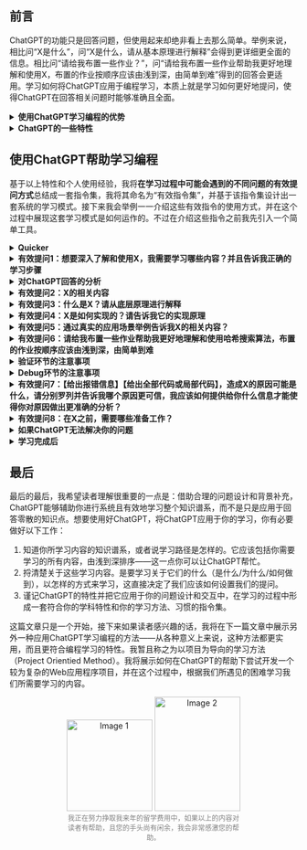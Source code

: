 ## 前言


ChatGPT的功能只是回答问题，但使用起来却绝非看上去那么简单。举例来说，相比问“X是什么”，问“X是什么，请从基本原理进行解释”会得到更详细更全面的信息。相比问“请给我布置一些作业？”，问“请给我布置一些作业帮助我更好地理解和使用X，布置的作业按顺序应该由浅到深，由简单到难”得到的回答会更适用。学习如何将ChatGPT应用于编程学习，本质上就是学习如何更好地提问，使得ChatGPT在回答相关问题时能够准确且全面。



<details>
<summary> <strong> 使用ChatGPT学习编程的优势</summary></strong>



#### ChatGPT能够明显提高学习效率
可以将弄懂一个知识点所耗费的时间分为两部分（1）用于找到解答的时间和（2）用于理解解答的时间；ChatGPT将（1）和（2）所需的时间缩短到一个惊人的程度，特别是（1）部分中国所需要的时间。在ChatGPT之前，我们耗费大量的时间在（1）部分中，大家可以回想自己在ChatGPT之前为找到某个问题的解答的经历，有时候我们甚至可能在这上面花费数小时乃至数天，而ChatGPT不需要一分钟就能解决（更复杂的问题则需要多次交互，但花费的时间也要少得多得多）。而在（2）部分中，ChatGPT也能帮助你迅速理解解答并且针对对你的任何疑惑做出解答。

以前我们花费一天的时间解决的bug，花费数天时间理解的知识点，现在也许都只需要10分钟。

#### ChatGPT能够降低学习的难度
**ChatGPT对于知识点的解释是动态的**，这一点是它和搜索引擎、书籍和其它知识获取方式的本质差异。同样一个知识点，如果出现在书或搜索引擎上，它的解释是已经固定的，它不会因为你看不懂而修改一个字，而如果出现在ChatGPT，你可以说“我看不懂，请解释得更详细一点”，可以说”我看不懂英文，请使用中文解答“，可以说“请尝试向一个完全没有这方面知识的人解释这个知识点”。

此外**ChatGPT还能够基于单个知识点无限扩展、延伸，帮助你理解各个知识点之间的关系，将知识点放入整个知识体系和实践中**。

#### ChatGPT能够降低学习的成本

最直接的，ChatGPT免去了购买大部分书籍的花费。我们只需要一个网站，或者只是一张完备的学习路径图，接下来的都可以交给ChatGPT。只有在学习到一定深度后，我们才需要特别购买一些书籍来补充欠缺。

ChatGPT免去了培训的费用。没有任何老师能够像ChatGPT这样，全天无休等待你的提问，耐心、专业，从不感到厌烦。

唯一且非常值得的费用也许是ChatGPT Plus的会员费用，每月20＄，绝对物超所值。

</details>


<details>
<summary> <strong> ChatGPT的一些特性</summary></strong>
 
在正式开始学习之前，有必要先简单介绍一下ChatGPT的一些特性，利用好这些特性能够帮助你更正确地设计你的问题，从而提高ChatGPT的回答质量。

#### ChatGPT的回答质量取决于提问质量
不同提问方式得到的答案质量差异是巨大的。比如我之前提到的，同样一个知识点，如果你只是普通询问“是什么”，那给出来的回答就会比较简单，有时候无法满足你对这个知识点应该达到的掌握程度。但是如果你问“X是什么？请从底层原理进行解释”，那么ChatGPT给出的答案就会详细得多。我们需要根据我们所问问题的情境，设计出适合该类问题的提问方式，这样才能得到质量更好的回答。


#### ChatGPT的答案并非一蹴而就
ChatGPT并不是一键给出正确答案，它是在与你不断交互的过程中才慢慢形成一个较为正确的回答，并且这个回答还能继续根据你的反馈进行修正。这就也是说，在绝大多数情况下，如果它的回答不能满足你的需求，你应该继续补充条件或者尝试修改自己的提问方式，并且将代码的结果也反馈给它。这样经过多轮的交互后，相比最初，ChatGPT给你的回答会清晰有效得多。当然，可能直到最后ChatGPT给出的结果也并不能让你满意，这就要说到下一个特点。

#### 使用ChatGPT并非只是为了获得正确答案
使用ChatGPT来完成一个任务和使用ChatGPT来学习是两回事。在前者的情境下，你会要求ChatGPT能够尽可能地正确且迅速地完成你的需求，但在后者的情境下，你要做的是从ChatGPT中的回答中学习到你要学习的内容。ChatGPT给予你的实现某个方法的代码可能是错误的，但是你可以把报错信息反馈给它让它改正，也可以让它解释这段代码，让它告诉你是如何实现这段代码的。总之错误很正常，你需要做的是从错误中学习。最理想的情况是你在它的教导下，从它的错误和自己的错误中学习，最后与它合力写出正确的代码。

</details>


## 使用ChatGPT帮助学习编程

基于以上特性和个人使用经验，我将**在学习过程中可能会遇到的不同问题的有效提问方式**总结成一套指令集，我将其命名为“有效指令集”，并基于该指令集设计出一套系统的学习模式。接下来我会举例一一介绍这些有效指令的使用方式，并在这个过程中展现这套学习模式是如何运作的。不过在介绍这些指令之前我先引入一个简单工具。
<details>
<summary> <strong> Quicker</summary></strong>

网站：https://getquicker.net/Download

Quicker是一款 Windows 平台上的快捷操作工具，可以帮助我们更快速、更方便地完成我们需要的操作。比如同样询问A/B/C/D知识点，不需要花费时间每次都输入““A/B/C/D是什么？请从底层原理进行解释”，只需要将指令"X是什么？请从底层原理进行解释“输入Quiker中，然后我们选中A/B/C/D，然后使用Quiker一键替换掉X即可。将所有指令都输入到Quicker后，能减少我们在输入上浪费的时间。使用其它有类似功能的快捷操作工具亦可。

[示例视频1]( https://www.bilibili.com/video/BV1rM4y1B7rw/?share_source=copy_web&vd_source=517d066e1daeca655783363f1e449202)
[示例视频2](https://www.bilibili.com/video/BV1Mb411o7po/?share_source=copy_web&vd_source=517d066e1daeca655783363f1e449202)
</details>

<details>
<summary> <strong> 有效提问1：想要深入了解和使用X，我需要学习哪些内容？并且告诉我正确的学习步骤</summary></strong>


接下来以”哈希搜索算法“（此处的”哈希搜索算法“更常见的中文叫法应为哈希查找算法，ChatGPT能够理解，不影响回答的准确性）为例对ChatGPT做出第一个提问。对于一个陌生的知识点，许多人的第一个提问往往是“X是什么”，但这并不是一个有效提问，ChatGPT给出的答案往往也并不能让人满意。而在使用另外一种更合理、有效的提问方式后，给出的答案立即得到改善。读者可以做出对比，注意在不同的询问方式下ChatGPT给出答案的不同。

![Pasted image 20230316162630](https://user-images.githubusercontent.com/69788237/227186142-4006eb4c-2b8f-4ac3-916b-7ac0e7cb562c.png)
![Pasted image 20230316162643](https://user-images.githubusercontent.com/69788237/227186487-efcd20b5-71b9-490e-be25-9be4f0461c04.png)

>因为只是示例，考虑到响应速度，使用的model是GPT-3.5。使用GPT-4答案会更准确，但使用体验未必更好。

哪种提问方式更好一目了然。

**任何一个知识点它不是独立的，它是其它知识点的基础，它自身也由很多更底层的知识点构成，当我们学习一个知识点我们不能直接问它是什么，这样提问得出的回答很可能是不全面，甚至无效的。**了解一个知识点，特别是位于知识体系中较为高层的知识点，必须也得了解与它相关的更底层的知识点，有效提问1的作用就是这个。


<details>
<summary> <strong> 使用GPT-3.5还是4.0</summary></strong>


同一个问题，ChatGPT4.0的回答：

![Pasted image 20230316185135](https://user-images.githubusercontent.com/69788237/227186910-32cc5bc9-3942-4893-b767-950e76369807.png)

对比两个回答，可以发现两者在对于知识点的回答上其实是相似的，所以在学习概念和知识点上其实可以优先选择响应速度快得多的GPT-3.5。什么时候优先使用GPT-4，这我也会在下文用到时指出。
</details>
</details>

<details>
<summary> <strong> 对ChatGPT回答的分析</summary></strong>


在有效提问1的回答中，ChatGPT给出了所有关于该知识点我们需要学习的内容，接下来我们要捋清楚关于这些学习内容，我们是要学习关于它们的什么，我们要以怎样的方式来学习，这直接决定了我们应该如何设置我们的提问。

一般来说，关于某个知识点，我们要学习以下内容：

1.是什么
2.为什么
3.真实的应用场景是什么
4.怎么做
5.做得是否正确，哪里错误，如何修改

1、2是为了从概念上理解知识点，3是为了从应用场景上理解这个知识点的作用（如果不了解这一点，很多知识点的学习会变得很枯燥也很抽象），4、5是为了实践操作。

缕清以上内容后，我们就可以根据不同的学习内容设计不同的有效提问。从概念上、从应用场景上、从实践上，三个不同的视角，设计提问时需要不同的侧重点。

接下来我们就只需要根据以上步骤对ChatGPT回答的学习进行学习即可，这里我将使用我发现的另一个**有效指令：X的相关内容**。在通过指令”什么是X？请从底层原理进行解释“提问之前，我们可以先使用这个有效指令来进行一个总体和广度上的认识。
</details>



<details>
<summary> <strong> 有效提问2：X的相关内容</summary></strong>



比如对“哈希函数的设计和实现”：

![Pasted image 20230316165421](https://user-images.githubusercontent.com/69788237/227187051-1142eeb0-26b8-457d-af1c-2248762a3a9e.png)

如果你对以上内容不满意，可以继续追问。

![Pasted image 20230316185636](https://user-images.githubusercontent.com/69788237/227187197-ffd97b6e-8fc4-4212-95e1-ab8ee513e245.png)

**对于基础的知识点，如果觉得不对劲可以对比Google和书。就我的经验来看，ChatGPT很少在比较宽泛、通用、基础的知识点上犯错（当然也很可能只是犯错了但我不知道而已，这一点请在使用时自己斟酌）。**
</details>


<details>
<summary> <strong> 有效提问3：什么是X？请从底层原理进行解释</summary></strong>


有效提问2是为了对X做出一个总的介绍，扩展和延申关于X的内容，这是广度上的认识。想要完全理解一个概念，特别是计算机中一些关键的概念，需要足够深度的认识，这就是有效提问3的作用。

![Pasted image 20230316193116](https://user-images.githubusercontent.com/69788237/227192986-2d6bba22-2d41-474b-93d5-9e537f1d66cb.png)

从回答中我们可以发现，虽然相比直接问“是什么”更加详细，但是并没有谈到什么“底层原理”。**这是因为“底层原理”这个表述其实并不适用于“哈希搜索算法”这个概念，”哈希搜索算法“的重要其实不在于它是什么，它而在在于如何实现及实现的原理**。对于这类情况，我们还需要追求一个有效提问4。


<details>
<summary>什么时候适用“底层原理”</summary>
![Pasted image 20230316194256](https://user-images.githubusercontent.com/69788237/227193310-32a74232-ba94-44d2-9fe0-c9f7aa51743a.png)

![Pasted image 20230316194356](https://user-images.githubusercontent.com/69788237/227193336-6b140a53-41ba-47a2-bffe-0fadcae11226.png)

当我们学习操作系统或任何底层原理时，这个提问的作用便十分明显。

</details>
</details>

<details>
<summary> <strong>  有效提问4：X是如何实现的？请告诉我它的实现原理</strong></summary>


![Pasted image 20230316195201](https://user-images.githubusercontent.com/69788237/227193934-c1c4a426-2c46-4da2-bcb9-72cad03ad683.png)

![Pasted image 20230316195214](https://user-images.githubusercontent.com/69788237/227194083-5880febf-6059-4d05-8314-ba9838e0a452.png)


回答的质量得到显著的提升。
</details>

<details>
<summary> <strong>  有效提问5：通过真实的应用场景举例告诉我X的相关内容？</strong></summary>


以上4个有效提问是基于概念上的提问，接下来开始对作用上的提问。作用上的提问其实相当重要，有时候我会首先问这个问题。了解真实的应用场景，能够让你在学习该内容时将其与真实的应用场景联系起来，从而让你明白这个知识点的意义，也让你的学习会不那么枯燥。而且更重要的是，一般来说这里出现的应用场景就是你要在实践中去最后完成的任务。

![Pasted image 20230316205532](https://user-images.githubusercontent.com/69788237/227194113-8fa864a1-8536-4aa1-a484-8bd886a0ccf5.png)

继续深入了解的话可以选择其中一个应用场景，同时指定一种编程语言，让ChatGPT教你完成一段代码。比如：


![Pasted image 20230317020831](https://user-images.githubusercontent.com/69788237/227194265-96d7c4ef-7027-4221-86dc-9cf0fd35e6b0.png)
</details>

<details>
<summary> <strong> 有效提问6：请给我布置一些作业帮助我更好地理解和使用哈希搜索算法，布置的作业按顺序应该由浅到深，由简单到难</strong></summary>


<details>
<summary> <strong> 实践环节中的注意事项</strong></summary>

接下来进入实践阶段，你可以使用有效提问6来让ChatGPT给你布置一些作业，也可以通过在有效提问5中的深入来开始实践。我的推荐是使用有效提问6，因为一上来就做5中的实践可能过难。在进入这个阶段后，**与ChatGPT的交互就变得更重要，你要随时验证它的代码，并将自己的代码也汇报给它**。

首先可以确定一点，代码是一定要自己敲一敲的，但是为了效率，你并不需要从零敲起——实际上你要意识到，在有了ChatGPT后，任何代码都不再需要从零敲起。另外你也不需要一上来就敲出完整的、正确的代码。在最初，我们甚至可以不敲代码，只让ChatGPT进行演示，然后我们弄懂它给出的代码并进行反馈和交互直到代码完整且正确地运行即可。但到最后，你需要至少知道实现这个功能的整个过程，直到代码中每个变量和函数的作用才算过关。如果你觉得这个内容非常重要，就在完成以上步骤的情况下尝试完全自己自主完成这段代码，这会很有效地帮助你理解这个内容，但如果是不重要的内容，就可以留到后来要应用时再来复习。
</details>

![Pasted image 20230317021538](https://user-images.githubusercontent.com/69788237/227194376-4b5661fa-5064-4a7a-8477-86642f9d5d99.png)


接下来开始我们的第一个实践。先使用有效提问2和3了解作业中不了解的概念，比如作业1中的哈希表和Java中的HashMap。在了解所有的概念后，就开始进入写代码环节。在这个环节中，你可以选择让它只告诉你步骤（那么你要在提问中指明不需要给出具体的代码），自己来完成代码；也可以让它将整个代码给出，然后自己验证并学习一遍是如何操作的；这取决于这个知识点的重要程度，也取决于你的学习习惯。最低标准是，你至少能够看懂整个过程，能够以伪代码的形式将其复述出来。


![Pasted image 20230317024939](https://user-images.githubusercontent.com/69788237/227194442-5de0d51c-d689-4392-914c-f37566d6f6cb.png)


将以上代码复制进IDEA中运行并验证。

</details>

<details>
<summary> <strong>验证环节的注意事项</summary></strong>
验证环节实际上是非常重要的一个步骤，理论上来说我们应该对ChatGPT给出的每个回答都进行验证，但我们知道如果这样做，ChatGPT为我们节省的时间都被会用在验证上。如果验证出答案不正确还好，错误能够得到改正，花在这部分上的时间是有效的，反之则得不偿失。所以我们有必要弄清楚，什么是有必要验证的，以怎样的方式来验证。


以我的经验来看，对于一个初学者需要学习的内容而言，ChatGPT的正确率高得惊人。可以说只要你使用正确的提问方式，你基本可以认定ChatGPT的答案是正确的，而我们需要验证的主要是代码和复杂的、底层的概念解释。


#### 验证的方式

最简单的验证方式就是使用搜索引擎，将ChatGPT的回答直接复制到搜索引擎，看是否有相似的回答。这种验证方式简单快速，用于随时验证你觉得可能存在错误的回答。如果是一段代码，则将其复制进IDEA中看是否报错，运行结果是否达到你的预期。



</details>


<details>
<summary> <strong>Debug环节的注意事项</summary></strong>


不要只是简单地问“为什么”。ChatGPT给出的回答基于你所给出的反馈，如果只是问为什么，很可能因为缺乏相关背景而给出错误的回答。在这种情况下，你需要引导ChatGPT告诉你，你需要给出它怎样的信息才能够让它帮助你分析出真正错误的所在。


如果ChatGPT给出的代码出现错误，一般来说可以简单地归结为两种情况：（1）代码本身的错误 （2）代码不全，配置不全，代码前置条件不足的错误；两种不同的错误使用的提问不同。


对于第一种错误，首先自己要通读并理解代码，然后将报错信息、代码信息和你的需求一同复制给ChatGPT，并提出有效提问7，并询问如何修改才能达到你的需求。
</details>

<details>

<summary><strong>有效提问7：【给出报错信息】【给出全部代码或局部代码】，造成X的原因可能是什么，请分别罗列并告诉我哪个原因更可信，我应该如何提供给你什么信息才能使得你对原因做出更准确的分析？</summary></strong>

![Pasted image 20230323195922](https://user-images.githubusercontent.com/69788237/227211629-5e16f708-4005-4529-90fa-9a1e2bdef303.png)



</details>

<details>
<summary><strong>有效提问8：在X之前，需要哪些准备工作？</summary></strong>
第二种错误会出现在你尝试使用ChatGPT开发较为复杂的功能时，这种错误更加隐蔽，因为代码本身可能没有任何错误，但是仍然无法运行或无法满足你的需求。

这些错误可能是因为你没有导入相关的依赖，这时候你要先使用有效提问8，问清楚ChatGPT代码是否完整，是否需要其它前置条件。

第二种错误实际上复杂得多，无法只是靠一两个问题就能迅速解决，这一点当你尝试开始开发项目时便会体验到，在下一篇文章我会尝试展开来讲如何解决这种错误。
第二种错误会出现在你尝试使用ChatGPT开发较为复杂的功能时，这种错误更加隐蔽，因为代码本身可能没有任何错误，但是仍然无法运行或无法满足你的需求。

这些错误可能是因为你没有导入相关的依赖，这时候你要先使用有效提问8，问清楚ChatGPT代码是否完整，是否需要其它前置条件。

第二种错误实际上复杂得多，无法只是靠一两个问题就能迅速解决，这一点当你尝试开始开发项目时便会体验到，在下一篇文章我会尝试展开来讲如何解决这种错误。


![Pasted image 20230316185135](https://user-images.githubusercontent.com/69788237/227199224-8d81464e-dbf2-447b-83e1-1f5fff0479de.png)


还有一种情况是因为版本更新一些功能不再能使用（比如在 2022年更新的Spring Security_ 5.7.0版本中 ，WebSecurityConfigurerAdapter这个class已经被弃用，而因为ChatGPT的信息是在2021年，它并不知道这个情况，所以仍会在代码中使用该class，结果导致代码错误）。这种情况就需要借用其它搜索引擎（此处推荐使用New Bing），比如搜索”WebSecurityConfigurerAdapter在最新版本中的Spring Security中是否还能使用“，你马上就会发现”WebSecurityConfigurerAdapter弃用“的搜索结果。

第二种错误对于初学者来说，如果没有事前意识到它们的存在，可能很难在实践中分辨出代码中究竟出现了什么错误，所以读者需要特别注意。
</details>

<details>
<summary><strong>如果ChatGPT无法解决你的问题</summary></strong>




首先尝试重新梳理自己的需求，将问题有条例地陈述出来，然后更换提问方式，从多个角度提问，补充更多条件，让ChatGPT更了解你想问的问题。

在确实经过多轮交互后仍无法解决问题时，在各大论坛或线下向更专业的人员咨询。

</details>

<details>
<summary><strong>学习完成后</summary></strong>



最后你能明白所有给出的代码且代码能够流畅运行，那么就算结束了。此外如果想进一步巩固，应该总结以上学习中的知识点和错误；最后自己再捋一遍全部代码，有必要的话也应该再完全自己写一遍代码，或者至少把思路（伪代码）写出来。

![Pasted image 20230318172030](https://user-images.githubusercontent.com/69788237/227194526-1f6144f4-ade6-4219-a1ae-ce4d73c27c92.png)

示例中的代码过于简单，所以没有任何错误，但在当你使用ChatGPT完成一段较为复杂的代码任务时，你会发现ChatGPT给出的代码会存在各种各样的细节错误，这很正常——这并不完全代表ChatGPT是“错误”的，这可能是因为你的沟通不到位，也可能是因为这部分细节应该由你来负责填补完成。

在这之后我们可以使用ChatGPT的Download插件，将整个页面下载下来作为笔记，以便未来随时参考。理论上来说，如果你的提问足够系统且完整，那么你甚至可以不再需要单独记录笔记。



</details>






## 最后

最后的最后，我希望读者理解很重要的一点是：借助合理的问题设计和背景补充，ChatGPT能够辅助你进行系统且有效地学习整个知识谱系，而不是只是应用于回答零散的知识点。想要使用好ChatGPT，将ChatGPT应用于你的学习，你有必要做好以下工作：

<ol>
<li>知道你所学习内容的知识谱系，或者说学习路径是怎样的。它应该包括你需要学习的所有内容，由浅到深排序——这一点你可以让ChatGPT帮忙。</li>
<li>捋清楚关于这些学习内容。是要学习关于它们的什么（是什么/为什么/如何做到），以怎样的方式来学习，这直接决定了我们应该如何设置我们的提问。</li>
<li>谨记ChatGPT的特性并把它应用于你的问题设计和交互中，在学习的过程中形成一套符合你的学科特性和你的学习方法、习惯的指令集。</li>
</ol>



这篇文章只是一个开始，接下来如果读者感兴趣的话，我将在下一篇文章中展示另外一种应用ChatGPT学习编程的方法——从各种意义上来说，这种方法都更实用，而且更符合编程学习的特性。我暂且称之为以项目为导向的学习方法（Project Orientied Method）。我将展示如何在ChatGPT的帮助下尝试开发一个较为复杂的Web应用程序项目，并在这个过程中，根据我们所遇见的困难学习我们所需要学习的内容。





   
    
    
 


<div align="center">
  <img src="https://user-images.githubusercontent.com/69788237/227213306-d3120e06-f1e9-46a8-875e-85608de6ad62.JPG" alt="Image 1" style="width: 150px; height: 160px;">
  <img src="https://user-images.githubusercontent.com/69788237/227213329-df40ed95-e9bf-4fc7-8763-d0979f69267a.JPG" alt="Image 2" style="width: 150px; height: 200px;">
   <br>
   <sub style="font-size: 12px; color: gray; max-width: 300px; display: inline-block; text-align: center;">我正在努力挣取我来年的留学费用中，如果以上的内容对读者有帮助，且您的手头尚有闲余，我会非常感激您的帮助。</sub>
   </br>
</div>



